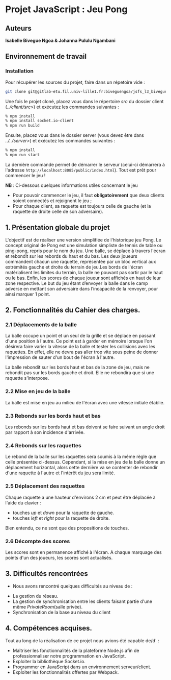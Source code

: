 # Projet JavaScript : Jeu Pong


## Auteurs

**Isabelle Bivegue Ngoa & Johanna Pululu Ngambani**

## Environnement de travail

### Installation

Pour récupérer les sources du projet, faire dans un répetoire vide :

```sh
git clone git@gitlab-etu.fil.univ-lille1.fr:biveguengoa/jsfs_l3_bivegue_pululu.git

```

Une fois le projet cloné, placez vous dans le répertoire _src_ du dossier client (_../client/src>_) et exécutez les commandes suivantes :

```sh
% npm install
% npm install socket.io-client
% npm run build

```

Ensuite, placez vous dans le dossier server (vous devez être dans _../../server>_) et exécutez les commandes suivantes :

```sh
% npm install
% npm run start

```

La dernière commande permet de démarrer le serveur (celui-ci démarrera à l'adresse `http://localhost:8085/public/index.html`). Tout est prêt pour commencer le jeu !


**NB** : Ci-dessous quelques informations utiles concernant le jeu 

- Pour pouvoir commencer le jeu, il faut **obligatoirement** que deux clients soient connectés et rejoignent le jeu ;
- Pour chaque client, sa raquette est toujours celle de gauche (et la raquette de droite celle de son adversaire).



## 1. Présentation globale du projet 

L'objectif est de réaliser une version simplifiée de l'historique jeu Pong.
Le concept original de Pong est une simulation simpliste de tennis de table ou ping-pong, repris pour le nom du jeu. Une balle, se déplace à travers l'écran et rebondit sur les rebords du haut et du bas. Les deux joueurs commandent chacun une raquette, représentée par un bloc vertical aux extrémités gauche et droite du terrain de jeu.Les bords de l'écran matérialisent les limites du terrain, la balle ne pouvant pas sortir par le haut ou le bas.
Enfin, les scores de chaque joueur sont affichés en haut de leur zone respective. Le but du jeu étant d’envoyer la balle dans le camp adverse en mettant son adversaire dans l’incapacité de la renvoyer, pour ainsi marquer 1 point.



## 2. Fonctionnalités du Cahier des charges.

### 2.1 Déplacements de la balle

La balle occupe un point et un seul de la grille et se déplace en passant d'une position à l'autre.
Ce point est à garder en mémoire lorsque l'on désirera faire varier la vitesse de la balle et tester les collisions avec les raquettes. En effet, elle ne devra pas aller trop vite sous peine de donner l'impression de sauter d'un bout de l'écran à l'autre.


La balle rebondit sur les bords haut et bas de la zone de jeu, mais ne rebondit pas sur les bords gauche et droit. Elle ne rebondira que si une raquette s'interpose.

### 2.2 Mise en jeu de la balle

La balle est mise en jeu au milieu de l'écran avec une vitesse initiale établie.


### 2.3 Rebonds sur les bords haut et bas

Les rebonds sur les bords haut et bas doivent se faire suivant un angle droit par rapport à son incidence d'arrivée.

### 2.4 Rebonds sur les raquettes

Le rebond de la balle sur les raquettes sera soumis à la même règle que celle présentée ci-dessus.
Cependant, si la mise en jeu de la balle donne un déplacement horizontal, alors cette dernière va se contenter de rebondir d'une raquette à l'autre et l'intérêt du jeu sera limité. 

### 2.5 Déplacement des raquettes

Chaque raquette a une hauteur d'environs 2 cm et peut être déplacée à l'aide du clavier :

* touches _up_ et _down_ pour la raquette de gauche.
* touches _left_ et _right_ pour la raquette de droite.

Bien entendu, ce ne sont que des propositions de touches.

### 2.6 Décompte des scores

Les scores sont en permanence affiché à l'écran. A chaque marquage des points d'un des joueurs, les scores sont actualisés.

## 3. Difficultés rencontrées 

- Nous avons rencontré quelques difficultés au niveau de :

* La gestion du réseau.
* La gestion de synchronisation entre les clients faisant partie d'une même _PrivateRoom_(salle privée).
* Synchronisation de la base au niveau du client



## 4. Compétences acquises.

Tout au long de la réalisation de ce projet nous avions été capable de/d' :

* Maîtriser les fonctionnalités de la plateforme Node.js afin de professionnaliser notre programmation en JavaScript.
* Exploiter la bibliothèque Socket.io.
* Programmer en JavaScript dans un environnement serveur/client.
* Exploiter les fonctionnalités offertes par Webpack.

